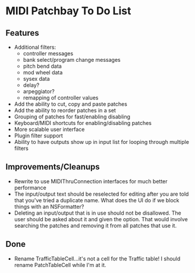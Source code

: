MIDI Patchbay To Do List
========================

Features
--------

* Additional filters:
  - controller messages
  - bank select/program change messages
  - pitch bend data
  - mod wheel data
  - sysex data
  - delay?
  - arpeggiator?
  - remapping of controller values
* Add the ability to cut, copy and paste patches
* Add the ability to reorder patches in a set
* Grouping of patches for fast/enabling disabling
* Keyboard/MIDI shortcuts for enabling/disabling patches
* More scalable user interface
* Plugin filter support
* Ability to have outputs show up in input list for looping through multiple filters

Improvements/Cleanups
---------------------

* Rewrite to use MIDIThruConnection interfaces for much better performance
* The input/output text should be reselected for editing after you are told that you've tried a duplicate name.  What does the UI do if we block things with an NSFormatter?
* Deleting an input/output that is in use should not be disallowed.  The user should be asked about it and given the option.  That would involve searching the patches and removing it from all patches that use it.

Done
----

* Rename TrafficTableCell...it's not a cell for the Traffic table! I should rename PatchTableCell while I'm at it.
